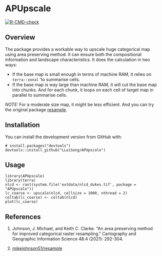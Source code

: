 # APUpscale
<!-- badges: start -->
[![R-CMD-check](https://github.com/LLeiSong/APUpscale/workflows/R-CMD-check/badge.svg)](https://github.com/LLeiSong/APUpscale/actions)
<!-- badges: end -->

## Overview
The package provides a workable way to upscale huge categorical map using area preserving method. It can ensure both the compositional information and landscape characteristics. It does the calculation in two ways:

- If the base map is small enough in terms of machine RAM, it relies on `terra::zonal` 'to summarise cells.
- If the base map is way large than machine RAM, it will cut the base map into chunks. And for each chunk, it loops on each cell of target map in parallel to summarise cells.

*NOTE:* For a moderate size map, it might be less efficient. And you can try the original package [resample](https://github.com/mikejohnson51/resample).

## Installation
You can install the development version from GitHub with:

```
# install.packages("devtools")
devtools::install_github("LLeiSong/APUpscale")
```

## Usage

```{r}
library(APUpscale)
library(terra)
nlcd <- rast(system.file('extdata/nlcd_dukes.tif', package = "APUpscale"))
lc_coarse <- upscale(nlcd, cellsize = 1000, nthread = 2)
coltab(lc_coarse) <- coltab(nlcd)
plot(lc_coarse)
```

## References

1. Johnson, J. Michael, and Keith C. Clarke. "An area preserving method for improved categorical raster resampling." Cartography and Geographic Information Science 48.4 (2021): 292-304.

2. [mikejohnson51/resample](https://github.com/mikejohnson51/resample)
